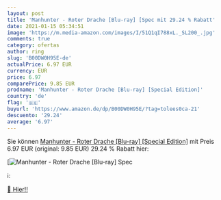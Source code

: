 ```yaml
---
layout: post
title: 'Manhunter - Roter Drache [Blu-ray] [Spec mit 29.24 % Rabatt'
date: 2021-01-15 05:34:51
image: 'https://m.media-amazon.com/images/I/51Q1qI788xL._SL200_.jpg'
comments: true
category: ofertas
author: ring
slug: 'B00DW0H95E-de'
actualPrice: 6.97 EUR
currency: EUR
price: 6.97
comparePrice: 9.85 EUR
prodname: 'Manhunter - Roter Drache [Blu-ray] [Special Edition]'
country: 'de'
flag: '🇩🇪'
buyurl: 'https://www.amazon.de/dp/B00DW0H95E/?tag=tolees0ca-21'
descuento: '29.24'
average: '6.97'
---
```


Sie können [Manhunter - Roter Drache [Blu-ray] [Special Edition]](https://www.amazon.de/dp/B00DW0H95E/?tag=tolees0ca-21) mit Preis 6.97 EUR (original: 9.85 EUR) 29.24 % Rabatt hier:

[![Manhunter - Roter Drache [Blu-ray] [Spec](https://m.media-amazon.com/images/I/51Q1qI788xL._SL200_.jpg)](https://www.amazon.de/dp/B00DW0H95E/?tag=tolees0ca-21)

ℹ️:


[🛒 Hier!!](https://www.amazon.de/dp/B00DW0H95E/?tag=tolees0ca-21)
